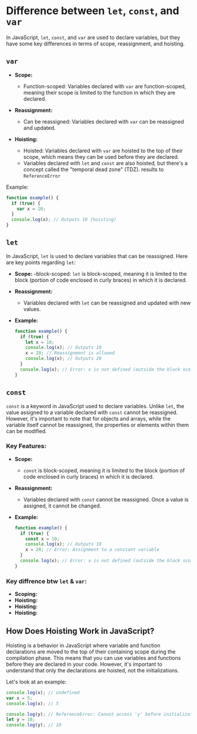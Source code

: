 # Difference between `let`, `const`, and `var`

In JavaScript, `let`, `const`, and `var` are used to declare variables, but they have some key differences in terms of scope, reassignment, and hoisting.

## `var`

- **Scope:**
  - Function-scoped: Variables declared with `var` are function-scoped, meaning their scope is limited to the function in which they are declared.
  
- **Reassignment:**
  - Can be reassigned: Variables declared with `var` can be reassigned and updated.

- **Hoisting:**
  - Hoisted: Variables declared with `var` are hoisted to the top of their scope, which means they can be used before they are declared.
  - Variables declared with `let` and `const` are also hoisted, but there's a concept called the "temporal dead zone" (TDZ). results to `ReferenceError`

Example:

```javascript
function example() {
  if (true) {
    var x = 10;
  }
  console.log(x); // Outputs 10 (hoisting)
}
```

## `let`

In JavaScript, `let` is used to declare variables that can be reassigned. Here are key points regarding `let`:

- **Scope:**
  -block-scoped: `let` is block-scoped, meaning it is limited to the block (portion of code enclosed in curly braces) in which it is declared.

- **Reassignment:**
  - Variables declared with `let` can be reassigned and updated with new values.

- **Example:**

  ```javascript
  function example() {
    if (true) {
      let x = 10;
      console.log(x); // Outputs 10
      x = 20; // Reassignment is allowed
      console.log(x); // Outputs 20
    }
    console.log(x); // Error: x is not defined (outside the block scope)
  }
  ```

## `const`

`const` is a keyword in JavaScript used to declare variables. Unlike `let`, the value assigned to a variable declared with `const` cannot be reassigned. However, it's important to note that for objects and arrays, while the variable itself cannot be reassigned, the properties or elements within them can be modified.

### Key Features:

- **Scope:**
  - `const` is block-scoped, meaning it is limited to the block (portion of code enclosed in curly braces) in which it is declared.

- **Reassignment:**
  - Variables declared with `const` cannot be reassigned. Once a value is assigned, it cannot be changed.

- **Example:**

  ```javascript
  function example() {
    if (true) {
      const x = 10;
      console.log(x); // Outputs 10
      x = 20; // Error: Assignment to a constant variable
    }
    console.log(x); // Error: x is not defined (outside the block scope)
  }
    ```

### Key diffrence btw `let` & `var`:
- **Scoping:**
- **Hoisting:**
- **Hoisting:**
- **Hoisting:**



## How Does Hoisting Work in JavaScript?

Hoisting is a behavior in JavaScript where variable and function declarations are moved to the top of their containing scope during the compilation phase. This means that you can use variables and functions before they are declared in your code. However, it's important to understand that only the declarations are hoisted, not the initializations.

Let's look at an example:

```javascript
console.log(x); // undefined
var x = 5;
console.log(x); // 5

console.log(y); // ReferenceError: Cannot access 'y' before initialization
let y = 10;
console.log(y); // 10


